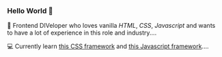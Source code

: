 ### Hello World 👋

👀 Frontend DIVeloper who loves vanilla *HTML*, *CSS*, *Javascript* and wants to have a lot of experience in this role and industry....

💻 Currently learn [this CSS framework](http://vanilla-css.com/) and [this Javascript framework](http://vanilla-js.com/)....
